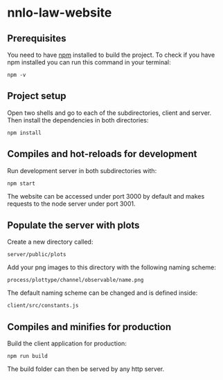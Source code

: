 # nnlo-law-website

## Prerequisites

You need to have [npm](https://www.npmjs.com/) installed to build the project. To check if you have npm installed you can run this command in your terminal:
```
npm -v
```
## Project setup

Open two shells and go to each of the subdirectories, client and server. Then
install the dependencies in both directories:
```
npm install
```

## Compiles and hot-reloads for development

Run development server in both subdirectories with:
```
npm start
```
The website can be accessed under port 3000 by default and makes requests to the
node server under port 3001.

## Populate the server with plots

Create a new directory called:
```
server/public/plots
```
Add your png images to this directory with the following naming scheme:
```
process/plottype/channel/observable/name.png
```
The default naming scheme can be changed and is defined inside:
```
client/src/constants.js
```

## Compiles and minifies for production

Build the client application for production:
```
npm run build
```
The build folder can then be served by any http server.